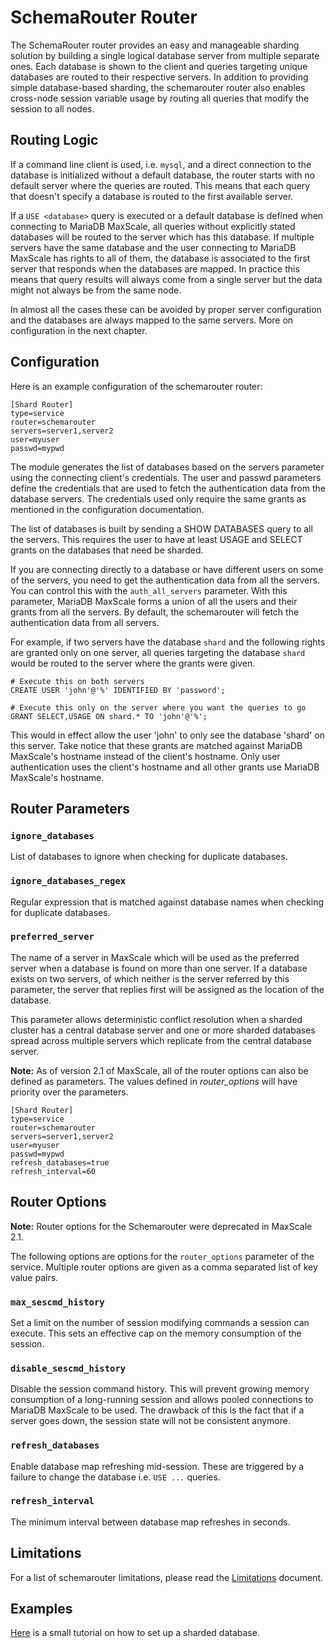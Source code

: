 # SchemaRouter Router

The SchemaRouter router provides an easy and manageable sharding solution by building a single logical database server from multiple separate ones. Each database is shown to the client and queries targeting unique databases are routed to their respective servers. In addition to providing simple database-based sharding, the schemarouter router also enables cross-node session variable usage by routing all queries that modify the session to all nodes.

## Routing Logic

If a command line client is used, i.e. `mysql`, and a direct connection to the database is initialized without a default database, the router starts with no default server where the queries are routed. This means that each query that doesn't specify a database is routed to the first available server.

If a `USE <database>` query is executed or a default database is defined when connecting to MariaDB MaxScale, all queries without explicitly stated databases will be routed to the server which has this database. If multiple servers have the same database and the user connecting to MariaDB MaxScale has rights to all of them, the database is associated to the first server that responds when the databases are mapped. In practice this means that query results will always come from a single server but the data might not always be from the same node.

In almost all the cases these can be avoided by proper server configuration and the databases are always mapped to the same servers. More on configuration in the next chapter.

## Configuration

Here is an example configuration of the schemarouter router:

```
[Shard Router]
type=service
router=schemarouter
servers=server1,server2
user=myuser
passwd=mypwd
```

The module generates the list of databases based on the servers parameter using the connecting client's credentials. The user and passwd parameters define the credentials that are used to fetch the authentication data from the database servers. The credentials used only require the same grants as mentioned in the configuration documentation.

The list of databases is built by sending a SHOW DATABASES query to all the servers. This requires the user to have at least USAGE and SELECT grants on the databases that need be sharded.

If you are connecting directly to a database or have different users on some of the servers, you need to get the authentication data from all the servers. You can control this with the `auth_all_servers` parameter. With this parameter, MariaDB MaxScale forms a union of all the users and their grants from all the servers. By default, the schemarouter will fetch the authentication data from all servers.

For example, if two servers have the database `shard` and the following rights are granted only on one server, all queries targeting the database `shard` would be routed to the server where the grants were given.

```
# Execute this on both servers
CREATE USER 'john'@'%' IDENTIFIED BY 'password';

# Execute this only on the server where you want the queries to go
GRANT SELECT,USAGE ON shard.* TO 'john'@'%';
```

This would in effect allow the user 'john' to only see the database 'shard' on this server. Take notice that these grants are matched against MariaDB MaxScale's hostname instead of the client's hostname. Only user authentication uses the client's hostname and all other grants use MariaDB MaxScale's hostname.

## Router Parameters

### `ignore_databases`

List of databases to ignore when checking for duplicate databases.

### `ignore_databases_regex`

Regular expression that is matched against database names when checking for duplicate databases.

### `preferred_server`

The name of a server in MaxScale which will be used as the preferred server when
a database is found on more than one server. If a database exists on two
servers, of which neither is the server referred by this parameter, the server
that replies first will be assigned as the location of the database.

This parameter allows deterministic conflict resolution when a sharded cluster
has a central database server and one or more sharded databases spread across
multiple servers which replicate from the central database server.

**Note:** As of version 2.1 of MaxScale, all of the router options can also be
defined as parameters. The values defined in _router_options_ will have priority
over the parameters.

```
[Shard Router]
type=service
router=schemarouter
servers=server1,server2
user=myuser
passwd=mypwd
refresh_databases=true
refresh_interval=60
```

## Router Options

**Note:** Router options for the Schemarouter were deprecated in MaxScale 2.1.

The following options are options for the `router_options` parameter of the
service. Multiple router options are given as a comma separated list of key
value pairs.

### `max_sescmd_history`

Set a limit on the number of session modifying commands a session can execute.
This sets an effective cap on the memory consumption of the session.

### `disable_sescmd_history`

Disable the session command history. This will prevent growing memory consumption
of a long-running session and allows pooled connections to MariaDB MaxScale to be used.
The drawback of this is the fact that if a server goes down, the session state
will not be consistent anymore.

### `refresh_databases`

Enable database map refreshing mid-session. These are triggered by a failure to
change the database i.e. `USE ...` queries.

### `refresh_interval`

The minimum interval between database map refreshes in seconds.

## Limitations

For a list of schemarouter limitations, please read the [Limitations](../About/Limitations.md) document.

## Examples

[Here](../Tutorials/Simple-Sharding-Tutorial.md) is a small tutorial on how to set up a sharded database.
